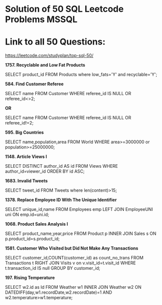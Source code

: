 # Solution of 50 SQL Leetcode Problems MSSQL
# Link to all 50 Questions: 
https://leetcode.com/studyplan/top-sql-50/

**1757. Recyclable and Low Fat Products**

SELECT product_id FROM Products where low_fats='Y' and recyclable='Y';

**584. Find Customer Referee**

SELECT name FROM Customer WHERE referee_id IS NULL OR referee_id<>2;

  **OR**

SELECT name FROM Customer WHERE referee_id IS NULL OR referee_id!=2;

**595. Big Countries**

SELECT name,population,area FROM World WHERE area>=3000000 or population>=25000000;

**1148. Article Views I**

SELECT DISTINCT author_id AS id FROM Views WHERE author_id=viewer_id ORDER BY id ASC;

**1683. Invalid Tweets**

SELECT tweet_id FROM Tweets where len(content)>15;

**1378. Replace Employee ID With The Unique Identifier**

SELECT unique_id,name FROM Employees emp LEFT JOIN EmployeeUNI uni ON emp.id=uni.id;

**1068. Product Sales Analysis I**

SELECT product_name,year,price FROM Product p INNER JOIN Sales s ON p.product_id=s.product_id;

**1581. Customer Who Visited but Did Not Make Any Transactions**

SELECT customer_id,COUNT(customer_id) as count_no_trans FROM Transactions t RIGHT JOIN Visits v on v.visit_id=t.visit_id WHERE t.transaction_id IS null GROUP BY customer_id;

**197. Rising Temperature**

SELECT w2.id as Id FROM Weather w1 INNER JOIN Weather w2 ON DATEDIFF(day,w1.recordDate,w2.recordDate)=1 AND w2.temperature>w1.temperature;


